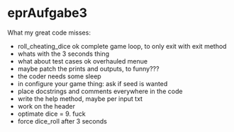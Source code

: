 # eprAufgabe3

What my great code misses:
- roll_cheating_dice
ok complete game loop, to only exit with exit method
- whats with the 3 seconds thing
- what about test cases
ok overhauled menue
- maybe patch the prints and outputs, to funny???
- the coder needs some sleep
- in configure your game thing: ask if seed is wanted
- place docstrings and comments everywhere in the code
- write the help method, maybe per input txt
- work on the header
- optimate dice = 9. fuck
- force dice_roll after 3 seconds
